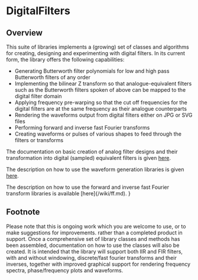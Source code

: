 # DigitalFilters
## Overview
This suite of libraries implements a (growing) set of classes and algorithms for creating, 
designing and experimenting with digital filters. In its current form, the library offers
the following capabilities:
- Generating Butterworth filter polynomials for low and high pass Butterworth filters of any order
- Implementing the bilinear Z transform so that analogue-equivalent filters such as the
Butterworth filters spoken of above can be mapped to the digital filter domain
- Applying frequency pre-warping so that the cut off frequencies for the digital filters
are at the same frequency as their analogue counterparts
- Rendering the waveforms output from digital filters either on JPG or SVG files
- Performing forward and inverse fast Fourier transforms
- Creating waveforms or pulses of various shapes to feed through the filters or transforms

The documentation on basic creation of analog filter designs and their transformation into
digital (sampled) equivalent filters is given [here](/wiki/butterworth.md).

The description on how to use the waveform generation libraries is given [here](/wiki/waveforms.md).

The description on how to use the forward and inverse fast Fourier transform libraries is available [here]{/wiki/ff.md).
}
## Footnote
Please note that this is ongoing work which you are welcome to use, or to make suggestions for improvements. rather than a completed product in support. Once a comprehensive
set of library classes and methods has been assembled, documentation on how to use the classes will
also be created. It is intended that the library will support both IIR and FIR filters, with 
and without windowing, discrete/fast fourier transforms and their inverses, together with improved graphical support for rendering frequency spectra, phase/frequency plots and waveforms.
